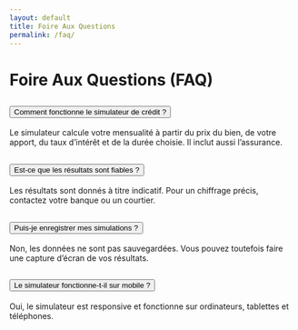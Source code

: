 ```yaml
---
layout: default
title: Foire Aux Questions
permalink: /faq/
---
```


<h1 class="mb-4">Foire Aux Questions (FAQ)</h1>

<div class="accordion" id="faqAccordion">

  <div class="accordion-item">
    <h2 class="accordion-header" id="headingOne">
      <button class="accordion-button" type="button" data-bs-toggle="collapse" data-bs-target="#collapseOne">
        Comment fonctionne le simulateur de crédit ?
      </button>
    </h2>
    <div id="collapseOne" class="accordion-collapse collapse show" data-bs-parent="#faqAccordion">
      <div class="accordion-body">
        Le simulateur calcule votre mensualité à partir du prix du bien, de votre apport, du taux d’intérêt et de la durée choisie. Il inclut aussi l’assurance.
      </div>
    </div>
  </div>

  <div class="accordion-item">
    <h2 class="accordion-header" id="headingTwo">
      <button class="accordion-button collapsed" type="button" data-bs-toggle="collapse" data-bs-target="#collapseTwo">
        Est-ce que les résultats sont fiables ?
      </button>
    </h2>
    <div id="collapseTwo" class="accordion-collapse collapse" data-bs-parent="#faqAccordion">
      <div class="accordion-body">
        Les résultats sont donnés à titre indicatif. Pour un chiffrage précis, contactez votre banque ou un courtier.
      </div>
    </div>
  </div>

  <div class="accordion-item">
    <h2 class="accordion-header" id="headingThree">
      <button class="accordion-button collapsed" type="button" data-bs-toggle="collapse" data-bs-target="#collapseThree">
        Puis-je enregistrer mes simulations ?
      </button>
    </h2>
    <div id="collapseThree" class="accordion-collapse collapse" data-bs-parent="#faqAccordion">
      <div class="accordion-body">
        Non, les données ne sont pas sauvegardées. Vous pouvez toutefois faire une capture d’écran de vos résultats.
      </div>
    </div>
  </div>

  <div class="accordion-item">
    <h2 class="accordion-header" id="headingFour">
      <button class="accordion-button collapsed" type="button" data-bs-toggle="collapse" data-bs-target="#collapseFour">
        Le simulateur fonctionne-t-il sur mobile ?
      </button>
    </h2>
    <div id="collapseFour" class="accordion-collapse collapse" data-bs-parent="#faqAccordion">
      <div class="accordion-body">
        Oui, le simulateur est responsive et fonctionne sur ordinateurs, tablettes et téléphones.
      </div>
    </div>
  </div>

</div>
